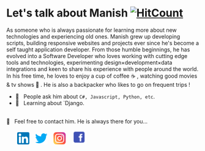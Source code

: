 
# Let's talk about Manish [![HitCount](http://hits.dwyl.com/Manish-Thakur/Manish-Thakur.svg)](http://hits.dwyl.com/Manish-Thakur/Manish-Thakur)

As someone who is always passionate for learning more about new technologies and experiencing old ones. Manish grew up developing scripts, building responsive websites and projects ever since he's become a self taught application developer. From those humble beginnings, he has evolved into a Software Developer who loves working with cutting edge tools and technologies, experimenting design×development×data integrations and keen to share his experience with people around the world. In his free time, he loves to enjoy a cup of coffee ☕️ , watching good movies & tv shows 👯 . He is also a backpacker who likes to go on frequent trips ! 

  <!-- * 👨🏻‍💻 &nbsp; Works at **Afiniti** as Full Stack Engineer, a multinational data and software company. -->

- 💬 &nbsp; People ask him about `C#, Javascript, Python, etc`.
- 📖 &nbsp; Learning about `Django.
<!-- * 🤝 &nbsp; Contribute to Open Source Projects -->

<br />
📩 &nbsp; Feel free to contact him. He is always there for you...

&nbsp; &nbsp; &nbsp; &nbsp;[![LinkedIn](https://raw.githubusercontent.com/Manish-Thakur/Manish-Thakur/master/linkedin-icon.png)](https://www.linkedin.com/in/manish-thakur-3666abb2) &nbsp;&nbsp; [![Twitter](https://raw.githubusercontent.com/Manish-Thakur/Manish-Thakur/master/twitter-icon.png)](https://twitter.com/manishthakur893) &nbsp;&nbsp; [![Instagram](https://raw.githubusercontent.com/Manish-Thakur/Manish-Thakur/master/instagram-icon.png)](https://www.instagram.com/call.me.manish/) &nbsp;&nbsp; [![Facebook](https://raw.githubusercontent.com/Manish-Thakur/Manish-Thakur/master/facebook-icon.png)](https://www.facebook.com/manishkt2)

<!--
**Manish-Thakur/Manish-Thakur** is a ✨ _special_ ✨ repository because its `README.md` (this file) appears on your GitHub profile.

Here are some ideas to get you started:

- 🔭 I’m currently working on ...
- 🌱 I’m currently learning ...
- 👯 I’m looking to collaborate on ...
-  I’m looking for help with ...
- 💬 Ask me about ...
- 📫 How to reach me: ...
- 😄 Pronouns: ...
- ⚡ Fun fact: ...
-->
